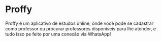 # Proffy
Proffy é um aplicativo de estudos online, onde você pode se cadastrar como professor ou procurar professores disponíveis para lhe atender, e tudo isso pe feito por uma conexão via WhatsApp!
